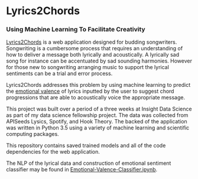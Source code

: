 # Lyrics2Chords
### Using Machine Learning To Facilitate Creativity


[Lyrics2Chords](http://thrasher.website) is a web application designed for budding songwriters. Songwriting is a cumbersome process that requires an understanding of how to deliver a message both lyrically and acoustically. A lyrically sad song for instance can be accentuated by sad sounding harmonies. However for those new to songwriting arranging music to support the lyrical sentiments can be a trial and error process. 

Lyrics2Chords addresses this problem by using machine learning to predict the [emotional valence](https://en.wikipedia.org/wiki/Valence_(psychology)) of lyrics inputted by the user to suggest chord progressions
that are able to acoustically voice the appropriate message. 

This project was built over a period of a three weeks at Insight Data Science as part of my data science fellowship project. The data was collected from  APISeeds Lysics, Spotify, and Hook Theory. The backed of the application was written in Python 3.5 using a variety of machine learning and scientific computing packages.

This repository contains saved trained models and all of the code dependencies for the web application. 

The NLP of the lyrical data and construction of emotional sentiment classifier may be found in [Emotional-Valence-Classifier.ipynb](https://github.com/rkthrasher/Lyrics2Chords/blob/master/Emotional-Valence-Classifier.ipynb).
